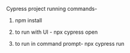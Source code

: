 Cypress project running commands-

1) npm install

2) to run with UI - npx cypress open

3) to run in command prompt- npx cypress run
